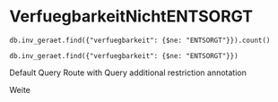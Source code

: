 VerfuegbarkeitNichtENTSORGT
===========================

`db.inv_geraet.find({"verfuegbarkeit": {$ne: "ENTSORGT"}}).count()`

`db.inv_geraet.find({"verfuegbarkeit": {$ne: "ENTSORGT"}})`


Default Query Route with Query additional restriction annotation

Weite